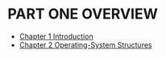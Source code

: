 # PART ONE  OVERVIEW

- [Chapter 1  Introduction](Chapter_1_Introduction/README.md)
- [Chapter 2 Operating-System Structures](Chapter_2_Operating_System_Structures/README.md)


